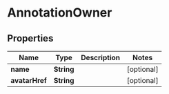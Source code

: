 

# AnnotationOwner


## Properties

| Name | Type | Description | Notes |
|------------ | ------------- | ------------- | -------------|
|**name** | **String** |  |  [optional] |
|**avatarHref** | **String** |  |  [optional] |



